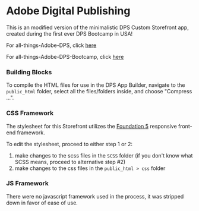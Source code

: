 Adobe Digital Publishing
=======

This is an modified version of the minimalistic DPS Custom Storefront app, created during the first ever DPS Bootcamp in USA!

For all-things-Adobe-DPS, click [here](http://www.adobe.com/devnet/digitalpublishingsuite.html)

For all-things-Adobe-DPS-Bootcamp, click [here](http://tv.adobe.com/videos/bootcamp/)

### Building Blocks

To compile the HTML files for use in the DPS App Builder, navigate to the `public_html` folder, select all the files/folders inside, and choose "Compress ...".

### CSS Framework

The stylesheet for this Storefront utilizes the [Foundation 5](http://foundation.zurb.com) responsive front-end framework.

To edit the stylesheet, proceed to either step 1 or 2:

1. make changes to the scss files in the `SCSS` folder (if you don't know what SCSS means, proceed to alternative step #2)
2. make changes to the css files in the `public_html > css` folder


### JS Framework

There were no javascript framework used in the process, it was stripped down in favor of ease of use.
